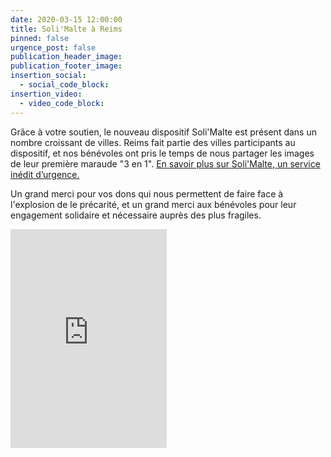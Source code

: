 ```yaml
---
date: 2020-03-15 12:00:00
title: Soli'Malte à Reims
pinned: false
urgence_post: false
publication_header_image:
publication_footer_image:
insertion_social:
  - social_code_block:
insertion_video:
  - video_code_block:
---
```


Gr&acirc;ce &agrave; votre soutien, le nouveau dispositif Soli'Malte est pr&eacute;sent dans un nombre croissant de villes. Reims fait partie des villes participants au dispositif, et nos b&eacute;n&eacute;voles ont pris le temps de nous partager les images de leur premi&egrave;re maraude "3 en 1".&nbsp;[En savoir plus sur Soli'Malte, un service in&eacute;dit d’urgence.](https://covid19.ordredemaltefrance.org/solimalte)

Un grand merci pour vos dons qui nous permettent de faire face &agrave; l'explosion de le pr&eacute;carit&eacute;, et un grand merci aux b&eacute;n&eacute;voles pour leur engagement solidaire et n&eacute;cessaire aupr&egrave;s des plus fragiles.


<iframe src="https://www.facebook.com/plugins/post.php?href=https%3A%2F%2Fwww.facebook.com%2Fsecourisme51.ordredemaltefrance%2Fposts%2F2539822276240751&width=500" width="250" height="350" style="border:none;overflow:hidden" scrolling="no" frameborder="0" allowTransparency="true" allow="encrypted-media" class="embed-responsive-item"></iframe>
